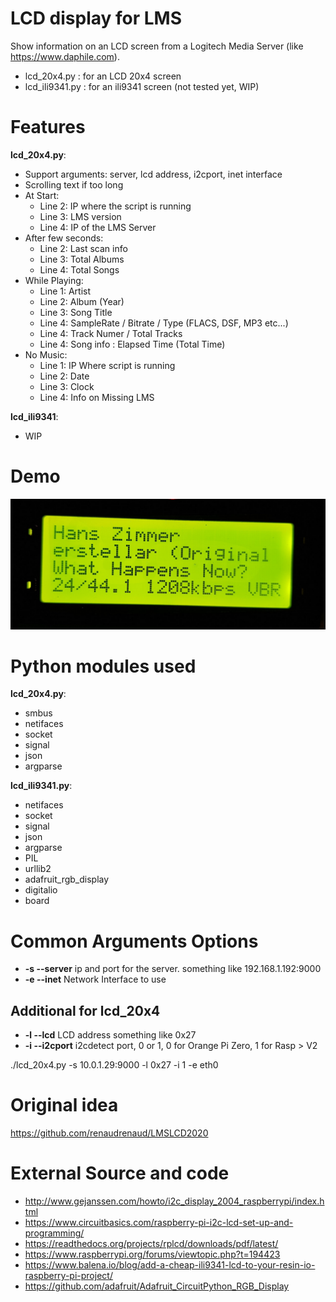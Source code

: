 # LCD display for LMS

Show information on an LCD screen from a Logitech Media Server (like https://www.daphile.com).

* lcd_20x4.py : for an LCD 20x4 screen
* lcd_ili9341.py : for an ili9341 screen (not tested yet, WIP)

# Features

**lcd_20x4.py**:

* Support arguments: server, lcd address, i2cport, inet interface
* Scrolling text if too long
* At Start:
  * Line 2: IP where the script is running
  * Line 3: LMS version
  * Line 4: IP of the LMS Server
* After few seconds:
  * Line 2: Last scan info
  * Line 3: Total Albums
  * Line 4: Total Songs
* While Playing:
  * Line 1: Artist
  * Line 2: Album (Year)
  * Line 3: Song Title
  * Line 4: SampleRate / Bitrate / Type (FLACS, DSF, MP3 etc...)
  * Line 4: Track Numer / Total Tracks 
  * Line 4: Song info : Elapsed Time (Total Time)
* No Music:
  * Line 1: IP Where script is running
  * Line 2: Date
  * Line 3: Clock
  * Line 4: Info on Missing LMS

**lcd_ili9341**:

* WIP


# Demo

[![Video](images/demo.jpg)](https://youtu.be/KdR81GBlbfc)

# Python modules used

**lcd_20x4.py**:

* smbus
* netifaces
* socket
* signal
* json
* argparse

**lcd_ili9341.py**:

* netifaces
* socket
* signal
* json
* argparse
* PIL
* urllib2
* adafruit_rgb_display
* digitalio
* board

# Common Arguments Options 

* **-s --server** ip and port for the server. something like 192.168.1.192:9000
* **-e --inet** Network Interface to use

## Additional for lcd_20x4

* **-l --lcd** LCD address something like 0x27
* **-i --i2cport** i2cdetect port, 0 or 1, 0 for Orange Pi Zero, 1 for Rasp > V2

./lcd_20x4.py -s 10.0.1.29:9000 -l 0x27 -i 1 -e eth0

# Original idea

https://github.com/renaudrenaud/LMSLCD2020

# External Source and code

* http://www.gejanssen.com/howto/i2c_display_2004_raspberrypi/index.html
* https://www.circuitbasics.com/raspberry-pi-i2c-lcd-set-up-and-programming/
* https://readthedocs.org/projects/rplcd/downloads/pdf/latest/
* https://www.raspberrypi.org/forums/viewtopic.php?t=194423
* https://www.balena.io/blog/add-a-cheap-ili9341-lcd-to-your-resin-io-raspberry-pi-project/
* https://github.com/adafruit/Adafruit_CircuitPython_RGB_Display
